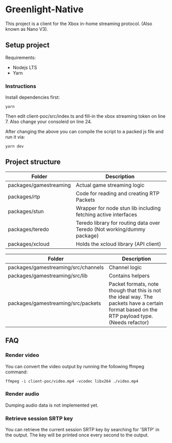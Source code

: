 # Greenlight-Native

This project is a client for the Xbox in-home streaming protocol. (Also known as Nano V3).

## Setup project

Requirements:
- Nodejs LTS
- Yarn

### Instructions

Install dependencies first:

    yarn

Then edit client-poc/src/index.ts and fill-in the xbox streaming token on line 7. Also change your consoleid on line 24.

After changing the above you can compile the script to a packed js file and run it via:

    yarn dev

## Project structure

| Folder | Description |
|--------|-------------|
| packages/gamestreaming | Actual game streaming logic |
| packages/rtp | Code for reading and creating RTP Packets |
| packages/stun | Wrapper for node stun lib including fetching active interfaces |
| packages/teredo | Teredo library for routing data over Teredo (Not working/dummy package) |
| packages/xcloud | Holds the xcloud library (API client) |

| Folder | Description |
|--------|-------------|
| packages/gamestreaming/src/channels | Channel logic |
| packages/gamestreaming/src/lib | Contains helpers |
| packages/gamestreaming/src/packets | Packet formats, note though that this is not the ideal way. The packets have a certain format based on the RTP payload type. (Needs refactor) |

## FAQ

### Render video

You can convert the video output by running the following ffmpeg command:

    ffmpeg -i client-poc/video.mp4 -vcodec libx264 ./video.mp4

### Render audio

Dumping audio data is not implemented yet.

### Retrieve session SRTP key

You can retrieve the current session SRTP key by searching for 'SRTP' in the output. The key will be printed once every second to the output.